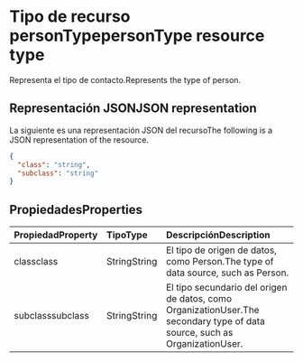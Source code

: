 # <a name="persontype-resource-type"></a><span data-ttu-id="b2411-101">Tipo de recurso personType</span><span class="sxs-lookup"><span data-stu-id="b2411-101">personType resource type</span></span>

<span data-ttu-id="b2411-102">Representa el tipo de contacto.</span><span class="sxs-lookup"><span data-stu-id="b2411-102">Represents the type of person.</span></span>


## <a name="json-representation"></a><span data-ttu-id="b2411-103">Representación JSON</span><span class="sxs-lookup"><span data-stu-id="b2411-103">JSON representation</span></span>

<span data-ttu-id="b2411-104">La siguiente es una representación JSON del recurso</span><span class="sxs-lookup"><span data-stu-id="b2411-104">The following is a JSON representation of the resource.</span></span>

<!-- {
  "blockType": "resource",
  "optionalProperties": [

  ],
  "@odata.type": "microsoft.graph.personType"
}-->

```json
{
  "class": "string",
  "subclass": "string"
}

```
## <a name="properties"></a><span data-ttu-id="b2411-105">Propiedades</span><span class="sxs-lookup"><span data-stu-id="b2411-105">Properties</span></span>
| <span data-ttu-id="b2411-106">Propiedad</span><span class="sxs-lookup"><span data-stu-id="b2411-106">Property</span></span>     | <span data-ttu-id="b2411-107">Tipo</span><span class="sxs-lookup"><span data-stu-id="b2411-107">Type</span></span>   |<span data-ttu-id="b2411-108">Descripción</span><span class="sxs-lookup"><span data-stu-id="b2411-108">Description</span></span>|
|:---------------|:--------|:----------|
|<span data-ttu-id="b2411-109">class</span><span class="sxs-lookup"><span data-stu-id="b2411-109">class</span></span>|<span data-ttu-id="b2411-110">String</span><span class="sxs-lookup"><span data-stu-id="b2411-110">String</span></span>|<span data-ttu-id="b2411-111">El tipo de origen de datos, como Person.</span><span class="sxs-lookup"><span data-stu-id="b2411-111">The type of data source, such as Person.</span></span>|
|<span data-ttu-id="b2411-112">subclass</span><span class="sxs-lookup"><span data-stu-id="b2411-112">subclass</span></span>|<span data-ttu-id="b2411-113">String</span><span class="sxs-lookup"><span data-stu-id="b2411-113">String</span></span>|<span data-ttu-id="b2411-114">El tipo secundario del origen de datos, como OrganizationUser.</span><span class="sxs-lookup"><span data-stu-id="b2411-114">The secondary type of data source, such as OrganizationUser.</span></span>|

<!-- uuid: 8fcb5dbc-d5aa-4681-8e31-b001d5168d79
2015-10-25 14:57:30 UTC -->
<!-- {
  "type": "#page.annotation",
  "description": "persontype resource",
  "keywords": "",
  "section": "documentation",
  "tocPath": ""
}-->
